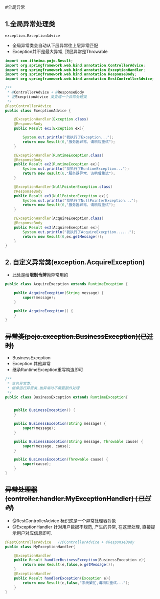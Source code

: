 #全局异常

## 1.全局异常处理类

`exception.ExceptionAdvice`

- 全局异常类会自动从下层异常往上层异常匹配
- Exception并不是最大异常, 顶层异常是Throwable

```java
import com.itheima.pojo.Result;
import org.springframework.web.bind.annotation.ControllerAdvice;
import org.springframework.web.bind.annotation.ExceptionHandler;
import org.springframework.web.bind.annotation.ResponseBody;
import org.springframework.web.bind.annotation.RestControllerAdvice;

/**
 * @ControllerAdvice + @ResponseBody
 * 把ExecptionAdvice 类变成一个异常处理类
 */
@RestControllerAdvice
public class ExecptionAdvice {

    @ExceptionHandler(Exception.class)
    @ResponseBody
    public Result ex1(Exception ex){

        System.out.println("我执行了Exception...");
        return new Result(0,"服务器异常，请稍后重试");
    }

    @ExceptionHandler(RuntimeException.class)
    @ResponseBody
    public Result ex2(RuntimeException ex){
        System.out.println("我执行了RuntimeException...");
        return new Result(0,"服务器异常，请稍后重试");
    }

    @ExceptionHandler(NullPointerException.class)
    @ResponseBody
    public Result ex3(NullPointerException ex){
        System.out.println("我执行了NullPointerException...");
        return new Result(0,"服务器异常，请稍后重试");
    }

    @ExceptionHandler(AcquireExecption.class)
    @ResponseBody
    public Result ex3(AcquireExecption ex){
        System.out.println("我执行了AcquireExecption......");
        return new Result(0,ex.getMessage());
    }
}
```

## 2\. 自定义异常类(exception.AcquireException)

- 此处是给**限制令牌**抛异常用的

```java
public class AcquireExecption extends RuntimeException {

    public AcquireExecption(String message) {
        super(message);
    }

    public AcquireExecption() {
    }
}
```

## ~~异常类(pojo.exception.BusinessException)(已过时)~~

- BusinessException
- Exception 其他异常
- 继承RuntimeException重写构造即可

```java
/**
 * 业务异常类:
 * 继承运行异常类,抛异常时不需要额外处理
 */
public class BusinessException extends RuntimeException{


    public BusinessException() {
    }

    public BusinessException(String message) {
        super(message);
    }

    public BusinessException(String message, Throwable cause) {
        super(message, cause);
    }

    public BusinessException(Throwable cause) {
        super(cause);
    }
}
```

## ~~异常处理器(controller.handler.MyExceptionHandler) (*已过时*)~~

- @RestControllerAdvice 标识这是一个异常处理器对象
- @ExceptionHandler 针对用户数据不规范, 产生的异常, 在这里处理, 直接提示用户对应信息即可.

```java
@RestControllerAdvice   //@ControllerAdvice + @ResponseBody
public class MyExceptionHandler{

    @ExceptionHandler
    public Result handlerBusinessException(BusinessException e){
        return new Result(e,false,e.getMessage());
    }
    @ExceptionHandler
    public Result handlerException(Exception e){
        return new Result(e,false,"系统繁忙,请稍后重试...");
    }
}
```